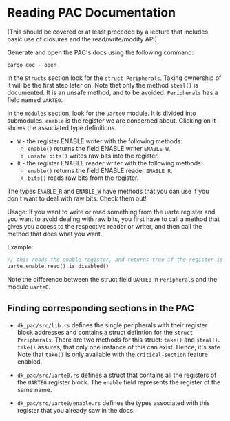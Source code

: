 # Reading PAC Documentation
(This should be covered or at least preceded by a lecture that includes basic use of closures and the read/write/modify API)

Generate and open the PAC's docs using the following command:

```
cargo doc --open
```

In the `Structs` section look for the `struct Peripherals`. Taking ownership of it will be the first step later on. Note that only the method `steal()` is documented. It is an unsafe method, and to be avoided. `Peripherals` has a field named `UARTE0`.

In the `modules` section, look for the `uarte0` module. It is divided into submodules. `enable` is the register we are concerned about. Clicking on it shows the associated type definitions.  

* `W` - the register ENABLE writer with the following methods:
    * `enable()` returns the field ENABLE writer `ENABLE_W`. 
    * `unsafe bits()` writes raw bits into the register.
* `R` - the register ENABLE reader writer with the following methods:
    * `enable()` returns the field ENABLE reader `ENABLE_R`. 
    * `bits()` reads raw bits from the register. 

The types `ENABLE_R` and `ENABLE_W` have methods that you can use if you don't want to deal with raw bits. Check them out!

Usage: If you want to write or read something from the uarte register and you want to avoid dealing with raw bits, you first have to call a method that gives you access to the respective reader or writer, and then call the method that does what you want. 

Example:

```rust
// this reads the enable register, and returns true if the register is disabled.
uarte.enable.read().is_disabled()
```

Note the difference between the struct field `UARTE0` in `Peripherals` and the module `uarte0`.

## Finding corresponding sections in the PAC

* `dk_pac/src/lib.rs` defines the single peripherals with their register block addresses and contains a struct defintion for the `struct Peripherals`. There are two methods for this struct: `take()` and `steal()`. `take()` assures, that only one instance of this can exist. Hence, it's safe. Note that `take()` is only available with the `critical-section` feature enabled.

* `dk_pac/src/uarte0.rs` defines a struct that contains all the registers of the `UARTE0` register block. The `enable` field represents the register of the same name. 

* `dk_pac/src/uarte0/enable.rs` defines the types associated with this register that you already saw in the docs. 

